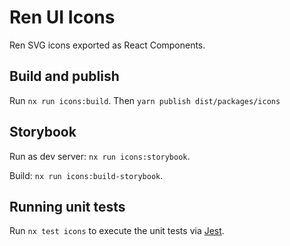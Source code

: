 # Ren UI Icons

Ren SVG icons exported as React Components.

## Build and publish
Run `nx run icons:build`. Then `yarn publish dist/packages/icons`

## Storybook
Run as dev server: `nx run icons:storybook`.

Build: `nx run icons:build-storybook`.

## Running unit tests

Run `nx test icons` to execute the unit tests via [Jest](https://jestjs.io).
